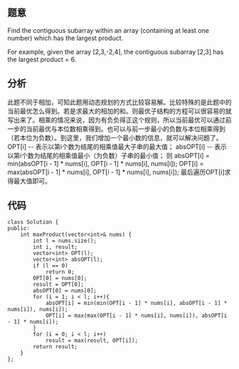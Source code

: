 ## 题意

Find the contiguous subarray within an array (containing at least one number) which has the largest product.

For example, given the array [2,3,-2,4],
the contiguous subarray [2,3] has the largest product = 6.

## 分析

此题不同于相加，可知此题用动态规划的方式比较容易解。比较特殊的是此题中的当前最优怎么得到。若是求最大的相加的和。则最优子结构的方程可以很容易的就写出来了。相乘的情况来说，因为有负负得正这个规则，所以当前最优可以通过前一步的当前最优与本位数相乘得到。也可以与前一步最小的负数与本位相乘得到（若本位为负数）。到这里，我们增加一个最小数的信息，就可以解决问题了。
OPT[i] -- 表示以第i个数为结尾的相乘值最大子串的最大值；
absOPT[i] -- 表示以第i个数为结尾的相乘值最小（为负数）子串的最小值；
则 
absOPT[i] = min(absOPT[i - 1] * nums[i], OPT[i - 1] * nums[i], nums[i]);
OPT[i] = max(absOPT[i - 1] * nums[i], OPT[i - 1] * nums[i], nums[i]);
最后遍历OPT[i]求得最大值即可。

## 代码

```
class Solution {
public:
    int maxProduct(vector<int>& nums) {
        int l = nums.size();
        int i, result;
        vector<int> OPT(l);
        vector<int> absOPT(l);
        if (l == 0)
            return 0;
        OPT[0] = nums[0];
        result = OPT[0];
        absOPT[0] = nums[0];
        for (i = 1; i < l; i++){
            absOPT[i] = min(min(OPT[i - 1] * nums[i], absOPT[i - 1] * nums[i]), nums[i]);
            OPT[i] = max(max(OPT[i - 1] * nums[i], nums[i]), absOPT[i - 1] * nums[i]);
        }
        for (i = 0; i < l; i++)
            result = max(result, OPT[i]);
        return result;
    }
};
```